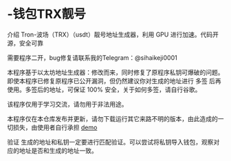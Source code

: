 # -钱包TRX靓号
介绍
Tron-波场（TRX）（usdt）靓号地址生成器，利用 GPU 进行加速。代码开源，安全可靠

需要程序二开，bug修复请联系我的Telegram：@sihaikeji0001

本程序基于以太坊地址生成器：修改而来，同时修复了原程序私钥可爆破的问题。 即使本程序已修复原程序已公开漏洞，但仍然建议你对生成的地址进行 多签 后再使用。多签后的地址，可保证 100% 安全，关于如何多签，请自行谷歌。

该程序仅用于学习交流，请勿用于非法用途。

本程序仅在本仓库发布并更新，请勿下载运行其它来路不明的版本，由此造成的一切损失，由使用者自行承担
[demo](https://github.com/sihaikeji/-/assets/164607790/790b854c-20be-4be5-bfbf-00e985a49255)

验证
生成的地址和私钥一定要进行匹配验证。可以尝试将私钥导入钱包，观察对应的地址是否和生成的地址一致。

